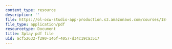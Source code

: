 ```yaml
---
content_type: resource
description: ''
file: https://ol-ocw-studio-app-production.s3.amazonaws.com/courses/18-02sc-multivariable-calculus-fall-2010/acf52632f290146f4057d34c19ca3517_QCGJVKaCDuI.pdf
file_type: application/pdf
resourcetype: Document
title: 3play pdf file
uid: acf52632-f290-146f-4057-d34c19ca3517
---
```

